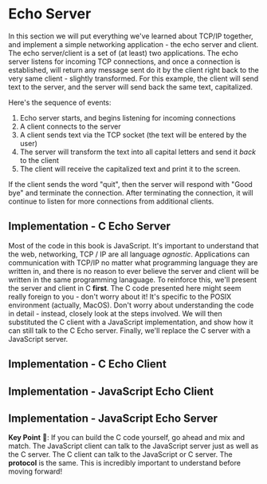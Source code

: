 # Echo Server
In this section we will put everything we've learned about TCP/IP together, and implement a simple networking application - the echo server and client.  The echo server/client is a set of (at least) two applications.  The echo server listens for incoming TCP connections, and once a connection is established, will return any message sent do it by the client right back to the very same client - slightly transformed.  For this example, the client will send text to the server, and the server will send back the same text, capitalized.

Here's the sequence of events:

1.  Echo server starts, and begins listening for incoming connections
2.  A client connects to the server
3.  A client sends text via the TCP socket (the text will be entered by the user)
4.  The server will transform the text into all capital letters and send it *back* to the client
5.  The client will receive the capitalized text and print it to the screen.

If the client sends the word "quit", then the server will respond with "Good bye" and terminate the connection.  After terminating the connection, it will continue to listen for more connections from additional clients.

## Implementation - C Echo Server
Most of the code in this book is JavaScript.   It's important to understand that the web, networking, TCP / IP are all language *agnostic*.  Applications can communication with TCP/IP no matter what programming language they are written in, and there is no reason to ever believe the server and client will be written in the same programming lanaguage.  To reinforce this, we'll present the server and client in C **first**.  The C code presented here might seem really foreign to you - don't worry about it!  It's specific to the POSIX environment (actually, MacOS).  Don't worry about understanding the code in detail - instead, closely look at the steps involved.  We will then substituted the C client with a JavaScript implementation, and show how it can still talk to the C Echo server.  Finally, we'll replace the C server with a JavaScript server.  

## Implementation - C Echo Client


## Implementation - JavaScript Echo Client


## Implementation - JavaScript Echo Server

**Key Point** &#128273;:  If you can build the C code yourself, go ahead and mix and match.  The JavaScript client can talk to the JavaScript server just as well as the C server.  The C client can talk to the JavaScript or C server.  The **protocol** is the same.  This is incredibly important to understand before moving forward!